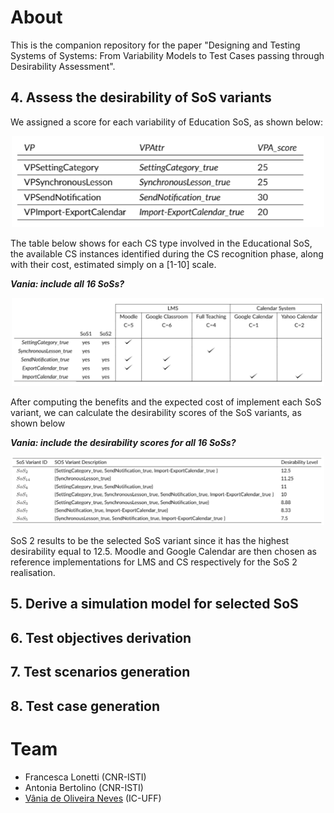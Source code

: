 # About

This is the companion repository for the paper "Designing and Testing Systems of Systems: From Variability Models to Test Cases passing through Desirability Assessment".



## 4. Assess the desirability of SoS variants

We assigned a score for each variability of Education SoS, as shown below:

<center><img src="./images/variation_point.png"  alt="Variation point attributes of Educational SoS" width="500"/></center>

The table below shows for each CS type involved in the Educational SoS, the available CS instances identified during the CS recognition phase, along with their cost, estimated simply on a [1-10] scale.

***Vania: include all 16 SoSs?***


<center><img src="./images/instancies_var.png"  alt="CS sinstances vs variation point attributes of Educational SoS" width="500"/></center>

After computing the benefits and the expected cost of implement each SoS variant, we can calculate the desirability scores of the SoS variants, as shown below

***Vania: include the desirability scores for all 16 SoSs?***

<center><img src="./images/desirability_score.png"  alt="The top 7 desirability scores for Educational SoS" width="500"/></center>

SoS 2 results to be the selected SoS variant since it has the highest desirability equal to 12.5. Moodle and Google Calendar are then chosen as reference implementations for LMS and CS respectively for the SoS 2 realisation.

## 5. Derive a simulation model for selected SoS

## 6. Test objectives derivation

## 7. Test scenarios generation

## 8. Test case generation

# Team

* Francesca Lonetti (CNR-ISTI) 
* Antonia Bertolino (CNR-ISTI)
* [Vânia de Oliveira Neves](https://github.com/vaniaon) (IC-UFF)



